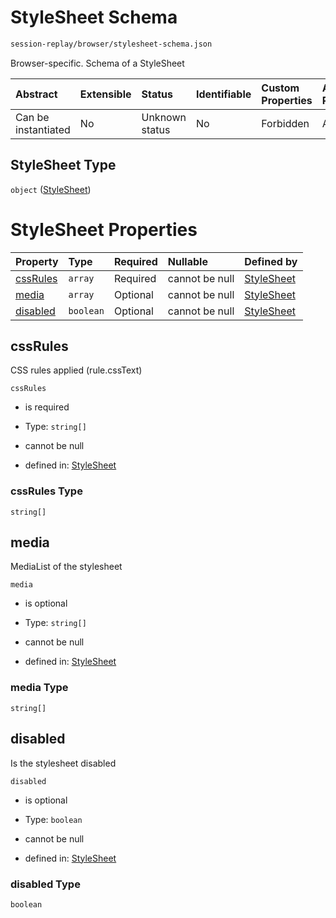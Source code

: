 # StyleSheet Schema

```txt
session-replay/browser/stylesheet-schema.json
```

Browser-specific. Schema of a StyleSheet

| Abstract            | Extensible | Status         | Identifiable | Custom Properties | Additional Properties | Access Restrictions | Defined In                                                                                            |
| :------------------ | :--------- | :------------- | :----------- | :---------------- | :-------------------- | :------------------ | :---------------------------------------------------------------------------------------------------- |
| Can be instantiated | No         | Unknown status | No           | Forbidden         | Allowed               | none                | [stylesheet-schema.json](../out/session-replay/browser/stylesheet-schema.json "open original schema") |

## StyleSheet Type

`object` ([StyleSheet](stylesheet-schema.md))

# StyleSheet Properties

| Property              | Type      | Required | Nullable       | Defined by                                                                                                                  |
| :-------------------- | :-------- | :------- | :------------- | :-------------------------------------------------------------------------------------------------------------------------- |
| [cssRules](#cssrules) | `array`   | Required | cannot be null | [StyleSheet](stylesheet-schema-properties-cssrules.md "session-replay/browser/stylesheet-schema.json#/properties/cssRules") |
| [media](#media)       | `array`   | Optional | cannot be null | [StyleSheet](stylesheet-schema-properties-media.md "session-replay/browser/stylesheet-schema.json#/properties/media")       |
| [disabled](#disabled) | `boolean` | Optional | cannot be null | [StyleSheet](stylesheet-schema-properties-disabled.md "session-replay/browser/stylesheet-schema.json#/properties/disabled") |

## cssRules

CSS rules applied (rule.cssText)

`cssRules`

* is required

* Type: `string[]`

* cannot be null

* defined in: [StyleSheet](stylesheet-schema-properties-cssrules.md "session-replay/browser/stylesheet-schema.json#/properties/cssRules")

### cssRules Type

`string[]`

## media

MediaList of the stylesheet

`media`

* is optional

* Type: `string[]`

* cannot be null

* defined in: [StyleSheet](stylesheet-schema-properties-media.md "session-replay/browser/stylesheet-schema.json#/properties/media")

### media Type

`string[]`

## disabled

Is the stylesheet disabled

`disabled`

* is optional

* Type: `boolean`

* cannot be null

* defined in: [StyleSheet](stylesheet-schema-properties-disabled.md "session-replay/browser/stylesheet-schema.json#/properties/disabled")

### disabled Type

`boolean`
